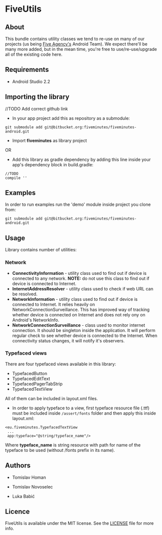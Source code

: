 # FiveUtils

## About

This bundle contains utility classes we tend to re-use on many of our projects (us being [Five Agency's](http://five.agency) Android Team). We expect there'll be many more added, but in the mean time, you're free to use/re-use/upgrade all of the existing code here.

## Requirements

* Android Studio 2.2

## Importing the library

//TODO Add correct github link
* In your app project add this as repository as a submodule:
```
git submodule add git@bitbucket.org:fiveminutes/fiveminutes-android.git
```
* Import **fiveminutes** as library project

OR

* Add this library as gradle dependency by adding this line inside your app's dependency block in build.gradle:
```
//TODO
compile ''
```

## Examples

In order to run examples run the 'demo' module inside project you clone from:
```
git submodule add git@bitbucket.org:fiveminutes/fiveminutes-android.git
```

## Usage

Library contains number of utilities:

### Network

* **ConnectivityInformation** - utility class used to find out if device is connected to any network. **NOTE:** do not use this class to find out if device is connected to Internet.
* **InternetAddressResolver** - utility class used to check if web URL can be resolved.
* **NetworkInformation** - utility class used to find out if device is connected to Internet. It relies heavily on NetworkConnectionSurveillance. This has improved way of tracking whether device is connected on Internet and does not rely ony on Android's NetworkInfo.
* **NetworkConnectionSurveillance** - class used to monitor internet connection. It should be singleton inside the application. It will perform regular check to see whether device is connected to the Internet. When connectivity status changes, it will notify it's observers.

### Typefaced views

There are four typefaced views available in this library:

* TypefacedButton
* TypefacedEditText
* TypefacedPagerTabStrip
* TypefacedTextView

All of them can be included in layout.xml files.

* In order to apply typeface to a view, first typeface resource file (.ttf) must be included inside ```/assert/fonts``` folder and then apply this inside layout.xml:
```
<eu.fiveminutes.TypefacedTextView
 ...
 app:typeface="@string/typeface_name"/>
```

Where **typeface_name** is string resource with path for name of the typeface to be used (without /fonts prefix in its name).


## Authors

* Tomislav Homan

* Tomislav Novoselec

* Luka Babić

## Licence

FiveUtils is available under the MIT license. See the [LICENSE](LICENSE) file for more info.

